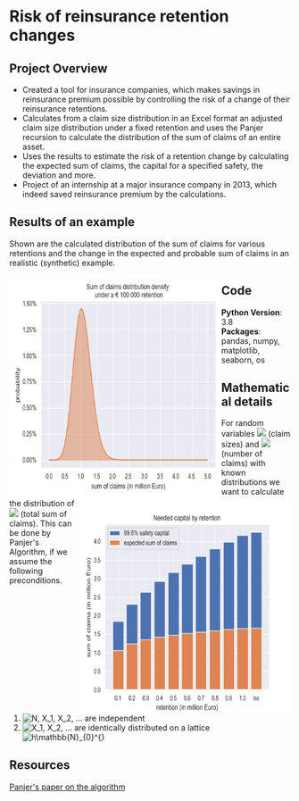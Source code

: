 # Risk of reinsurance retention changes

## Project Overview
* Created a tool for insurance companies, which makes savings in reinsurance premium possible by controlling the risk of a change of their reinsurance retentions.
* Calculates from a claim size distribution in an Excel format an adjusted claim size distribution under a fixed retention and uses the Panjer recursion to calculate the distribution of the sum of claims of an entire asset.
* Uses the results to estimate the risk of a retention change by calculating the expected sum of claims, the capital for a specified safety, the deviation and more.
* Project of an internship at a major insurance company in 2013, which indeed saved reinsurance premium by the calculations.

## Results of an example
Shown are the calculated distribution of the sum of claims for various retentions and the change in the expected and probable sum of claims in an realistic (synthetic) example.

<img align="left" width="380" height="400" src="https://raw.githubusercontent.com/Olhaau/Reinsurance_retention/master/total_claim.gif">
<img style="float: right;" width="380" height="385" src="https://raw.githubusercontent.com/Olhaau/Reinsurance_retention/master/EstimatedSafetyCapital.png">




## Code
**Python Version**: 3.8\
**Packages**: pandas, numpy, matplotlib, seaborn, os

## Mathematical details
For random variables 
<img src="https://render.githubusercontent.com/render/math?math=X_1, X_2, ...">
(claim sizes) and
<img src="https://render.githubusercontent.com/render/math?math=N">
(number of claims)
with known distributions we want to calculate the distribution of
<img src="https://render.githubusercontent.com/render/math?math=S = \sum_{i = 1}^N X_i">
(total sum of claims). This can be done by Panjer's Algorithm, if we assume the following preconditions.

1. <img src="https://latex.codecogs.com/gif.latex?X_1,&space;X_2,&space;..." title="N, X_1, X_2, ..." /> are independent
2. <img src="https://latex.codecogs.com/gif.latex?X_1,&space;X_2,&space;..." title="X_1, X_2, ..." /> are identically distributed on a lattice <img src="https://latex.codecogs.com/gif.latex?h\mathbb{N}_{0}^{}" title="h\mathbb{N}_{0}^{}" />



## Resources
[Panjer's paper on the algorithm](https://www.casact.org/library/astin/vol12no1/22.pdf)

<!--
TODO:
### -- Under construction --
### Assumptions
...

...
-->

